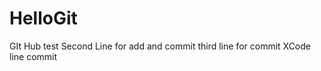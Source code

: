 HelloGit
========

GIt Hub test
Second Line for add and commit
third line for commit
XCode line commit 
